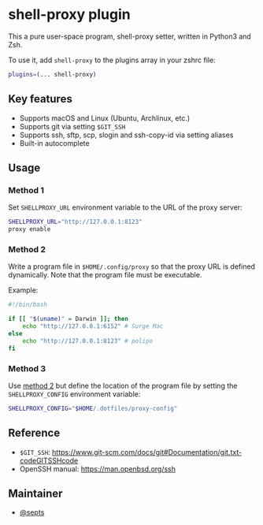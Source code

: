 # shell-proxy plugin

This a pure user-space program, shell-proxy setter, written in Python3 and Zsh.

To use it, add `shell-proxy` to the plugins array in your zshrc file:

```zsh
plugins=(... shell-proxy)
```

## Key features

-   Supports macOS and Linux (Ubuntu, Archlinux, etc.)
-   Supports git via setting `$GIT_SSH`
-   Supports ssh, sftp, scp, slogin and ssh-copy-id via setting aliases
-   Built-in autocomplete

## Usage

### Method 1

Set `SHELLPROXY_URL` environment variable to the URL of the proxy server:

```sh
SHELLPROXY_URL="http://127.0.0.1:8123"
proxy enable
```

### Method 2

Write a program file in `$HOME/.config/proxy` so that the proxy URL is defined
dynamically. Note that the program file must be executable.

Example:

```sh
#!/bin/bash

if [[ "$(uname)" = Darwin ]]; then
	echo "http://127.0.0.1:6152" # Surge Mac
else
	echo "http://127.0.0.1:8123" # polipo
fi
```

### Method 3

Use [method 2](#method-2) but define the location of the program file by setting
the `SHELLPROXY_CONFIG` environment variable:

```sh
SHELLPROXY_CONFIG="$HOME/.dotfiles/proxy-config"
```

## Reference

-   `$GIT_SSH`:
    <https://www.git-scm.com/docs/git#Documentation/git.txt-codeGITSSHcode>
-   OpenSSH manual: <https://man.openbsd.org/ssh>

## Maintainer

-   [@septs](https://github.com/septs)

